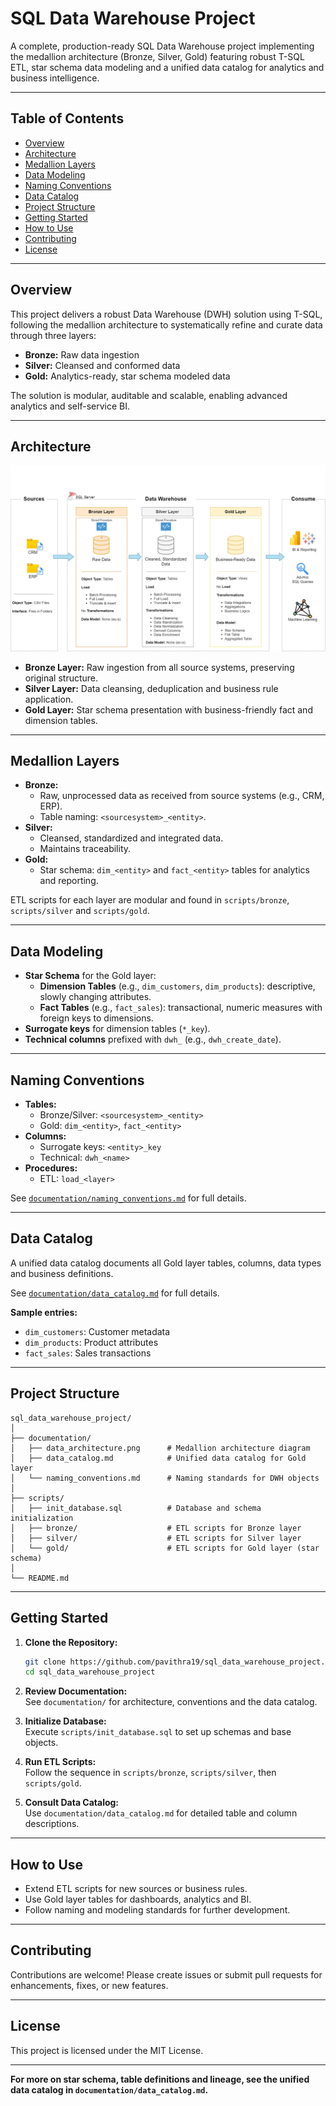 # SQL Data Warehouse Project

A complete, production-ready SQL Data Warehouse project implementing the medallion architecture (Bronze, Silver, Gold) featuring robust T-SQL ETL, star schema data modeling and a unified data catalog for analytics and business intelligence.

---

## Table of Contents

- [Overview](#overview)
- [Architecture](#architecture)
- [Medallion Layers](#medallion-layers)
- [Data Modeling](#data-modeling)
- [Naming Conventions](#naming-conventions)
- [Data Catalog](#data-catalog)
- [Project Structure](#project-structure)
- [Getting Started](#getting-started)
- [How to Use](#how-to-use)
- [Contributing](#contributing)
- [License](#license)

---

## Overview

This project delivers a robust Data Warehouse (DWH) solution using T-SQL, following the medallion architecture to systematically refine and curate data through three layers:

- **Bronze:** Raw data ingestion  
- **Silver:** Cleansed and conformed data  
- **Gold:** Analytics-ready, star schema modeled data  

The solution is modular, auditable and scalable, enabling advanced analytics and self-service BI.

---

## Architecture

![Data Warehouse Architecture](documentation/data_architecture.png)

- **Bronze Layer:** Raw ingestion from all source systems, preserving original structure.
- **Silver Layer:** Data cleansing, deduplication and business rule application.
- **Gold Layer:** Star schema presentation with business-friendly fact and dimension tables.

---

## Medallion Layers

- **Bronze:**  
  - Raw, unprocessed data as received from source systems (e.g., CRM, ERP).
  - Table naming: `<sourcesystem>_<entity>`.
- **Silver:**  
  - Cleansed, standardized and integrated data.
  - Maintains traceability.
- **Gold:**  
  - Star schema: `dim_<entity>` and `fact_<entity>` tables for analytics and reporting.

ETL scripts for each layer are modular and found in `scripts/bronze`, `scripts/silver` and `scripts/gold`.

---

## Data Modeling

- **Star Schema** for the Gold layer:
  - **Dimension Tables** (e.g., `dim_customers`, `dim_products`): descriptive, slowly changing attributes.
  - **Fact Tables** (e.g., `fact_sales`): transactional, numeric measures with foreign keys to dimensions.
- **Surrogate keys** for dimension tables (`*_key`).
- **Technical columns** prefixed with `dwh_` (e.g., `dwh_create_date`).

---

## Naming Conventions

- **Tables:**  
  - Bronze/Silver: `<sourcesystem>_<entity>`
  - Gold: `dim_<entity>`, `fact_<entity>`
- **Columns:**  
  - Surrogate keys: `<entity>_key`
  - Technical: `dwh_<name>`
- **Procedures:**  
  - ETL: `load_<layer>`

See [`documentation/naming_conventions.md`](documentation/naming_conventions.md) for full details.

---

## Data Catalog

A unified data catalog documents all Gold layer tables, columns, data types and business definitions.

See [`documentation/data_catalog.md`](documentation/data_catalog.md) for full details.

**Sample entries:**
- `dim_customers`: Customer metadata
- `dim_products`: Product attributes
- `fact_sales`: Sales transactions

---

## Project Structure

```text
sql_data_warehouse_project/
│
├── documentation/
│   ├── data_architecture.png      # Medallion architecture diagram
│   ├── data_catalog.md            # Unified data catalog for Gold layer
│   └── naming_conventions.md      # Naming standards for DWH objects
│
├── scripts/
│   ├── init_database.sql          # Database and schema initialization
│   ├── bronze/                    # ETL scripts for Bronze layer
│   ├── silver/                    # ETL scripts for Silver layer
│   └── gold/                      # ETL scripts for Gold layer (star schema)
│
└── README.md
```

---

## Getting Started

1. **Clone the Repository:**
   ```bash
   git clone https://github.com/pavithra19/sql_data_warehouse_project.git
   cd sql_data_warehouse_project
   ```

2. **Review Documentation:**  
   See `documentation/` for architecture, conventions and the data catalog.

3. **Initialize Database:**  
   Execute `scripts/init_database.sql` to set up schemas and base objects.

4. **Run ETL Scripts:**  
   Follow the sequence in `scripts/bronze`, `scripts/silver`, then `scripts/gold`.

5. **Consult Data Catalog:**  
   Use `documentation/data_catalog.md` for detailed table and column descriptions.

---

## How to Use

- Extend ETL scripts for new sources or business rules.
- Use Gold layer tables for dashboards, analytics and BI.
- Follow naming and modeling standards for further development.

---

## Contributing

Contributions are welcome! Please create issues or submit pull requests for enhancements, fixes, or new features.

---

## License

This project is licensed under the MIT License.

---

**For more on star schema, table definitions and lineage, see the unified data catalog in `documentation/data_catalog.md`.**
